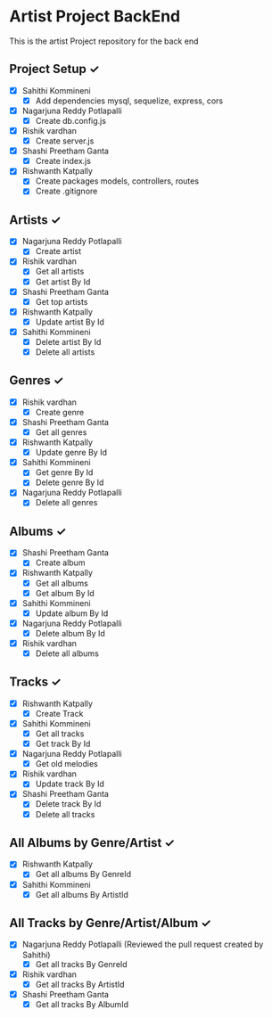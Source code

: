 # Artist Project BackEnd
This is the artist Project repository for the back end

## Project Setup ✓
- [x] Sahithi Kommineni
    - [x] Add dependencies mysql, sequelize, express, cors
- [x] Nagarjuna  Reddy Potlapalli
    - [x] Create db.config.js
- [x] Rishik vardhan
    - [x] Create server.js 
- [x] Shashi Preetham Ganta
    - [x] Create index.js
- [x] Rishwanth Katpally
    - [x] Create packages models, controllers, routes
    - [x] Create .gitignore

## Artists ✓
- [x] Nagarjuna  Reddy Potlapalli
    - [x] Create artist
- [x] Rishik vardhan
    - [x] Get all artists
    - [x] Get artist By Id
- [x] Shashi Preetham Ganta
    - [x] Get top artists
- [x] Rishwanth Katpally
    - [x] Update artist By Id
- [x] Sahithi Kommineni
    - [x] Delete artist By Id
    - [x] Delete all artists

## Genres ✓
- [x] Rishik vardhan
    - [x] Create genre
- [x] Shashi Preetham Ganta
    - [x] Get all genres
- [x] Rishwanth Katpally
    - [x] Update genre By Id
- [x] Sahithi Kommineni
    - [x] Get genre By Id
    - [x] Delete genre By Id
- [x] Nagarjuna Reddy Potlapalli
    - [x] Delete all genres

## Albums ✓
- [x] Shashi Preetham Ganta
    - [x] Create album
- [x] Rishwanth Katpally
    - [x] Get all albums
    - [x] Get album By Id
- [x] Sahithi Kommineni
    - [x] Update album By Id
- [x] Nagarjuna Reddy Potlapalli
    - [x] Delete album By Id
- [x] Rishik vardhan
    - [x] Delete all albums

## Tracks ✓
- [x] Rishwanth Katpally
    - [x] Create Track
- [x] Sahithi Kommineni
    - [x] Get all tracks
    - [x] Get track By Id
- [x] Nagarjuna Reddy Potlapalli
    - [x] Get old melodies
- [x] Rishik vardhan
    - [x] Update track By Id
- [x] Shashi Preetham Ganta
    - [x] Delete track By Id
    - [x] Delete all tracks

## All Albums by Genre/Artist ✓
- [x] Rishwanth Katpally
    - [x] Get all albums By GenreId
- [x] Sahithi Kommineni
    - [x] Get all albums By ArtistId

## All Tracks by Genre/Artist/Album ✓
- [x] Nagarjuna Reddy Potlapalli (Reviewed the pull request created by Sahithi)
    - [x] Get all tracks By GenreId
- [x] Rishik vardhan
    - [x] Get all tracks By ArtistId
- [x] Shashi Preetham Ganta
    - [x] Get all tracks By AlbumId

